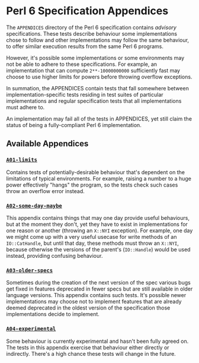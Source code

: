 # Perl 6 Specification Appendices

The `APPENDICES` directory of the Perl 6 specification contains *advisory*
specifications. These tests describe behaviour some implementations chose
to follow and other implementations may follow the same behaviour, to offer
similar execution results from the same Perl 6 programs.

However, it's possible some implementations or some environments may not
be able to adhere to these specifications. For example, an implementation
that can compute `2**-10000000000` sufficiently fast may choose to use
higher limits for powers before throwing overflow exceptions.

In summation, the APPENDICES contain tests that fall somewhere between
implementation-specific tests residing in test suites of particular
implementations and regular specification tests that all implementations
must adhere to.

An implementation may fail all of the tests in APPENDICES, yet still claim
the status of being a fully-compliant Perl 6 implementation.

## Available Appendices

### [`A01-limits`](A01-limits)

Contains tests of potentially-desirable behaviour that's dependent on the
limitations of typical environments. For example, raising a number to a
huge power effectively "hangs" the program, so the tests check such cases
throw an overflow error instead.

### [`A02-some-day-maybe`](A02-some-day-maybe)

This appendix contains things that may one day provide useful behaviours, but
at the moment they don't, yet they have to exist in implementations for one
reason or another (throwing an `X::NYI` exception). For example, one day
we might come up with a very useful usecase for write methods of an
`IO::CatHandle`, but until that day, these methods must throw an `X::NYI`,
because otherwise the versions of the parent's (`IO::Handle`) would be used
instead, providing confusing behaviour.

### [`A03-older-specs`](A03-older-specs)

Sometimes during the creation of the next version of the spec various bugs
get fixed in features deprecated in fewer specs but are still available in older
language versions. This appendix contains such tests. It's possible newer
implementations may choose not to implement features that are already
deemed deprecated in the oldest version of the specification those
implementations decide to implement.

### [`A04-experimental`](A04-experimental)

Some behaviour is currently experimental and hasn't been fully agreed on. The tests in this
appendix exercise that behaviour either directly or indirectly. There's a high chance these
tests will change in the future.
